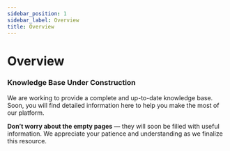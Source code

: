 ```yaml
---
sidebar_position: 1
sidebar_label: Overview
title: Overview
---
```


# Overview

### Knowledge Base Under Construction

We are working to provide a complete and up-to-date knowledge base. Soon, you will find detailed information here to help you make the most of our platform.

**Don’t worry about the empty pages** — they will soon be filled with useful information. We appreciate your patience and understanding as we finalize this resource.

